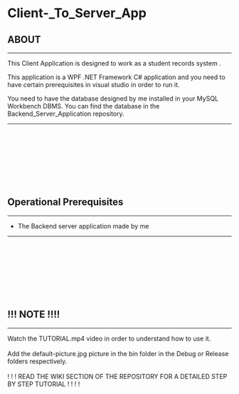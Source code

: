 # Client-_To_Server_App


## ABOUT
___________________________________________________________________________________

This Client Application is designed to work as a student records system .

This application is a WPF .NET Framework C# application and you need to have 
certain prerequisites in visual studio in order to run it.

You need to have the database designed by me installed in your MySQL Workbench DBMS.
You can find the database in the Backend_Server_Application repository.
____________________________________________________________________________________
<br/>
<br/>
<br/>
<br/>
<br/>
<br/>
<br/>


## Operational Prerequisites
__________________________

- The Backend server application made by me
__________________________
<br/>
<br/>
<br/>
<br/>
<br/>
<br/>
<br/>

## !!! NOTE !!!!
__________________

Watch the TUTORIAL.mp4 video in order to understand how to use it.
<br/>
<br/>
Add the default-picture.jpg picture in the bin folder in the Debug or Release folders respectively.
<br/>
<br/>
! ! ! READ THE WIKI SECTION OF THE REPOSITORY FOR A DETAILED STEP BY STEP TUTORIAL ! ! ! !
